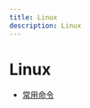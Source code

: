 ```yaml
---
title: Linux
description: Linux
---
```


# Linux

- [常用命令](/linux/Linux--%E5%B8%B8%E7%94%A8%E5%91%BD%E4%BB%A4.md)

